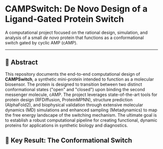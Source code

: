 # CAMPSwitch: De Novo Design of a Ligand-Gated Protein Switch
A computational project focused on the rational design, simulation, and analysis of a small *de novo* protein that functions as a conformational switch gated by cyclic AMP (cAMP).

---

## 🧬 Abstract

This repository documents the end-to-end computational design of **CAMPSwitch**, a synthetic mini-protein intended to function as a molecular biosensor. The protein is designed to transition between two distinct conformational states ("open" and "closed") upon binding the second messenger molecule, cAMP. The project leverages state-of-the-art tools for protein design (RFDiffusion, ProteinMPNN), structure prediction (AlphaFold2), and biophysical validation through extensive molecular dynamics (MD) simulations and enhanced sampling (Metadynamics) to map the free energy landscape of the switching mechanism. The ultimate goal is to establish a robust computational pipeline for creating functional, dynamic proteins for applications in synthetic biology and diagnostics.

## 🚀 Key Result: The Conformational Switch
